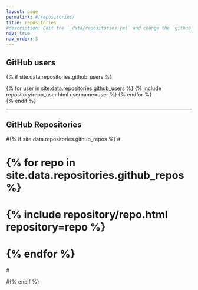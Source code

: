 ```yaml
---
layout: page
permalink: #/repositories/
title: repositories
#description: Edit the `_data/repositories.yml` and change the `github_users` and `github_repos` lists to include your own GitHub profile and repositories.
nav: true
nav_order: 3
---
```


## GitHub users

{% if site.data.repositories.github_users %}
<div class="repositories d-flex flex-wrap flex-md-row flex-column justify-content-between align-items-center">
  {% for user in site.data.repositories.github_users %}
    {% include repository/repo_user.html username=user %}
  {% endfor %}
</div>
{% endif %}

---

## GitHub Repositories

#{% if site.data.repositories.github_repos %}
#<div class="repositories d-flex flex-wrap flex-md-row flex-column justify-content-between align-items-center">
#  {% for repo in site.data.repositories.github_repos %}
#    {% include repository/repo.html repository=repo %}
#  {% endfor %}
#</div>
#{% endif %}
